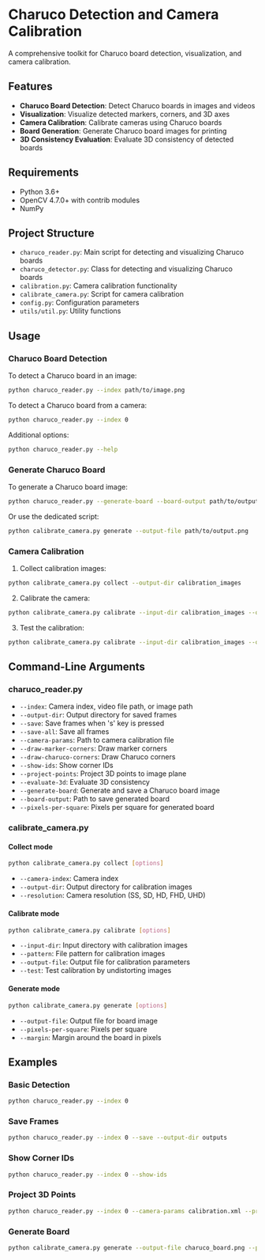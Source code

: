 # Charuco Detection and Camera Calibration

A comprehensive toolkit for Charuco board detection, visualization, and camera calibration.

## Features

- **Charuco Board Detection**: Detect Charuco boards in images and videos
- **Visualization**: Visualize detected markers, corners, and 3D axes
- **Camera Calibration**: Calibrate cameras using Charuco boards
- **Board Generation**: Generate Charuco board images for printing
- **3D Consistency Evaluation**: Evaluate 3D consistency of detected boards

## Requirements

- Python 3.6+
- OpenCV 4.7.0+ with contrib modules
- NumPy

## Project Structure

- `charuco_reader.py`: Main script for detecting and visualizing Charuco boards
- `charuco_detector.py`: Class for detecting and visualizing Charuco boards
- `calibration.py`: Camera calibration functionality
- `calibrate_camera.py`: Script for camera calibration
- `config.py`: Configuration parameters
- `utils/util.py`: Utility functions

## Usage

### Charuco Board Detection

To detect a Charuco board in an image:

```bash
python charuco_reader.py --index path/to/image.png
```

To detect a Charuco board from a camera:

```bash
python charuco_reader.py --index 0
```

Additional options:

```bash
python charuco_reader.py --help
```

### Generate Charuco Board

To generate a Charuco board image:

```bash
python charuco_reader.py --generate-board --board-output path/to/output.png
```

Or use the dedicated script:

```bash
python calibrate_camera.py generate --output-file path/to/output.png
```

### Camera Calibration

1. Collect calibration images:

```bash
python calibrate_camera.py collect --output-dir calibration_images
```

2. Calibrate the camera:

```bash
python calibrate_camera.py calibrate --input-dir calibration_images --output-file calibration.xml
```

3. Test the calibration:

```bash
python calibrate_camera.py calibrate --input-dir calibration_images --output-file calibration.xml --test
```

## Command-Line Arguments

### charuco_reader.py

- `--index`: Camera index, video file path, or image path
- `--output-dir`: Output directory for saved frames
- `--save`: Save frames when 's' key is pressed
- `--save-all`: Save all frames
- `--camera-params`: Path to camera calibration file
- `--draw-marker-corners`: Draw marker corners
- `--draw-charuco-corners`: Draw Charuco corners
- `--show-ids`: Show corner IDs
- `--project-points`: Project 3D points to image plane
- `--evaluate-3d`: Evaluate 3D consistency
- `--generate-board`: Generate and save a Charuco board image
- `--board-output`: Path to save generated board
- `--pixels-per-square`: Pixels per square for generated board

### calibrate_camera.py

#### Collect mode

```bash
python calibrate_camera.py collect [options]
```

- `--camera-index`: Camera index
- `--output-dir`: Output directory for calibration images
- `--resolution`: Camera resolution (SS, SD, HD, FHD, UHD)

#### Calibrate mode

```bash
python calibrate_camera.py calibrate [options]
```

- `--input-dir`: Input directory with calibration images
- `--pattern`: File pattern for calibration images
- `--output-file`: Output file for calibration parameters
- `--test`: Test calibration by undistorting images

#### Generate mode

```bash
python calibrate_camera.py generate [options]
```

- `--output-file`: Output file for board image
- `--pixels-per-square`: Pixels per square
- `--margin`: Margin around the board in pixels

## Examples

### Basic Detection

```bash
python charuco_reader.py --index 0
```

### Save Frames

```bash
python charuco_reader.py --index 0 --save --output-dir outputs
```

### Show Corner IDs

```bash
python charuco_reader.py --index 0 --show-ids
```

### Project 3D Points

```bash
python charuco_reader.py --index 0 --camera-params calibration.xml --project-points
```

### Generate Board

```bash
python calibrate_camera.py generate --output-file charuco_board.png --pixels-per-square 200
```
